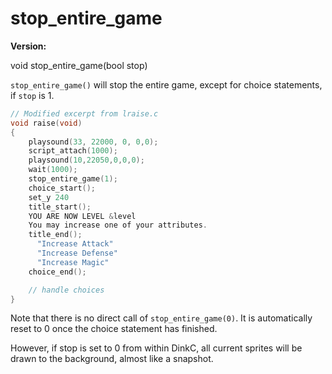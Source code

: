 # stop_entire_game

**Version:** <VersionInfo dink="" standalone />&nbsp;<VersionInfo freedink="" standalone />&nbsp;<VersionInfo dinkhd="" standalone />&nbsp;<VersionInfo yedink="" standalone />

<Prototype>void stop_entire_game(bool stop)</Prototype>

`stop_entire_game()` will stop the entire game, except for choice statements, if `stop` is 1.

```c
// Modified excerpt from lraise.c
void raise(void)
{
    playsound(33, 22000, 0, 0,0);
    script_attach(1000);
    playsound(10,22050,0,0,0);
    wait(1000);
    stop_entire_game(1);
    choice_start();
    set_y 240
    title_start();
    YOU ARE NOW LEVEL &level
    You may increase one of your attributes.
    title_end();
      "Increase Attack"
      "Increase Defense"
      "Increase Magic"
    choice_end();

    // handle choices
}
```

Note that there is no direct call of `stop_entire_game(0)`. It is automatically reset to 0 once the choice statement has finished.

However, if stop is set to 0 from within DinkC, all current sprites will be drawn to the background, almost like a snapshot.
